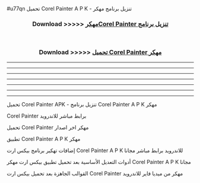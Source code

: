 #u77qn تحميل Corel Painter  A P K - تنزيل برنامج مهكر



<div align="center">
<h3>Download >>>>> <a href="https://runaway1.web.app/?sq=Corel Painter ">مهكرCorel Painter  تنزيل برنامج</a></h3><br>

<h3>Download >>>>> <a href="https://runaway1.web.app/?sq=Corel Painter ">تحميل Corel Painter  مهكر</a></h3>
</div>


----------------------------------------------------------

----------------------------------------------------------

----------------------------------------------------------

----------------------------------------------------------

----------------------------------------------------------

----------------------------------------------------------

----------------------------------------------------------

تحميل Corel Painter  APK - تنزيل برنامج Corel Painter  A P K مهكر

Corel Painter  برابط مباشر للاندرويد

تحميل Corel Painter  مهكر اخر اصدار

تطبيق Corel Painter  A P K مهكر

إضافات تهكير برنامج بيكس ارت Corel Painter  A P K للاندرويد برابط مباشر مجانا

أدوات التعديل الأساسية بعد تحميل تطبيق بيكس ارت مهكر Corel Painter  A P K مجانا

القوالب الجاهزة بعد تحميل بيكس ارت Corel Painter  مهكر من ميديا فاير للاندرويد


